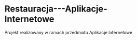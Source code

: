 # Restauracja---Aplikacje-Internetowe
Projekt realizowany w ramach przedmiotu Aplikacje Internetowe
